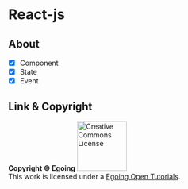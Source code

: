 # React-js

## About
- [X] Component
- [X] State
- [X] Event

## Link & Copyright

**Copyright © Egoing**
<a rel="license" href="http://creativecommons.org/licenses/by-nc-nd/4.0/"><img alt="Creative Commons License" style="border-width:0" src="https://user-images.githubusercontent.com/28584213/107151388-a8f3c380-69a5-11eb-8e74-930b4b1e3732.jpg" width = "100"/></a><br />This work is licensed under a <a rel="license" href="https://opentutorials.org/module/4058">Egoing Open Tutorials</a>.


